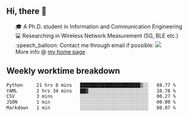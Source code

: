 <h2 > Hi, there 👋 </h3>

<div >
 <ul>
 🎓 A Ph.D. student in Information and Communication Engineering <br>
 💻 Researching in Wireless Network Measurement (5G, BLE etc.)<br>
 :speech_balloon: Contact me through email if possible: <a href="mailto:ethanjia@sjtu.edu.cn"><img src="https://img.shields.io/badge/-ethanjia@sjtu.edu.cn-c14438?style=plastic&logo=Gmail&logoColor=white&link=mailto:mailto:ethanjia@sjtu.edu.cn"></a> <br>
  More info @ <a href="https://haifengjia.github.io">my home page</a>
 </ul>
</div>

<h2 >
Weekly worktime breakdown
</h1>


<!--START_SECTION:waka-->

```txt
Python     21 hrs 8 mins   ██████████████████████▒░░   88.77 %
YAML       2 hrs 34 mins   ██▓░░░░░░░░░░░░░░░░░░░░░░   10.78 %
CSV        3 mins          ░░░░░░░░░░░░░░░░░░░░░░░░░   00.27 %
JSON       1 min           ░░░░░░░░░░░░░░░░░░░░░░░░░   00.09 %
Markdown   1 min           ░░░░░░░░░░░░░░░░░░░░░░░░░   00.07 %
```

<!--END_SECTION:waka-->


